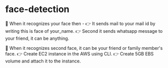 # face-detection
📌 When it recognizes your face then -
👉 It sends mail to your mail id by writing this is face of your_name.
👉 Second it sends whatsapp message to your friend, it can be anything.

📌 When it recognizes second face, it can be your friend or family member's face.
👉 Create EC2 instance in the AWS using CLI.
👉 Create 5GB EBS volume and attach it to the instance.
